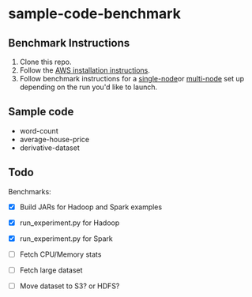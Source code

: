 # sample-code-benchmark

## Benchmark Instructions

1. Clone this repo.
1. Follow the [AWS installation instructions](installation/README.md).
1. Follow benchmark instructions for a [single-node](installation/SINGLE-NODE.md)or [multi-node](installation/MULTI-NODE.md) set up depending on the run you'd like to launch.

## Sample code

- word-count
- average-house-price
- derivative-dataset

## Todo


Benchmarks:

- [x] Build JARs for Hadoop and Spark examples
- [x] run_experiment.py for Hadoop
- [x] run_experiment.py for Spark
- [ ] Fetch CPU/Memory stats
- [ ] Fetch large dataset
- [ ] Move dataset to S3? or HDFS?


